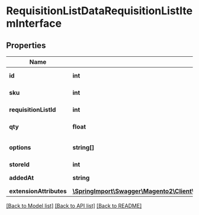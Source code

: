 # RequisitionListDataRequisitionListItemInterface

## Properties
Name | Type | Description | Notes
------------ | ------------- | ------------- | -------------
**id** | **int** | Requisition List ID. | 
**sku** | **int** | Product SKU. | 
**requisitionListId** | **int** | Requisition List ID. | 
**qty** | **float** | Product Qty. | 
**options** | **string[]** | Requisition list item options. | 
**storeId** | **int** | Store ID. | 
**addedAt** | **string** | Added_at value. | 
**extensionAttributes** | [**\SpringImport\Swagger\Magento2\Client\Model\RequisitionListDataRequisitionListItemExtensionInterface**](RequisitionListDataRequisitionListItemExtensionInterface.md) |  | [optional] 

[[Back to Model list]](../README.md#documentation-for-models) [[Back to API list]](../README.md#documentation-for-api-endpoints) [[Back to README]](../README.md)


